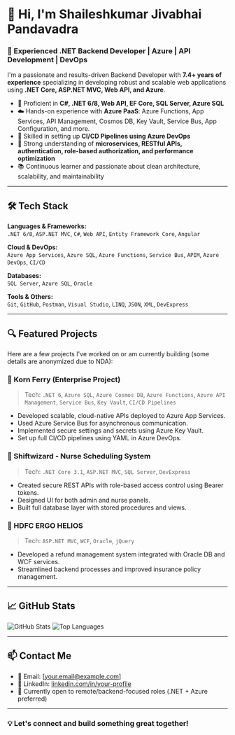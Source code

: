 # 👋 Hi, I'm Shaileshkumar Jivabhai Pandavadra  
### 🚀 Experienced .NET Backend Developer | Azure | API Development | DevOps

I'm a passionate and results-driven Backend Developer with **7.4+ years of experience** specializing in developing robust and scalable web applications using **.NET Core, ASP.NET MVC, Web API, and Azure**.

- 🔧 Proficient in **C#, .NET 6/8, Web API, EF Core, SQL Server, Azure SQL**
- ☁️ Hands-on experience with **Azure PaaS**: Azure Functions, App Services, API Management, Cosmos DB, Key Vault, Service Bus, App Configuration, and more.
- 🚀 Skilled in setting up **CI/CD Pipelines using Azure DevOps**
- 💬 Strong understanding of **microservices, RESTful APIs, authentication, role-based authorization, and performance optimization**
- 📚 Continuous learner and passionate about clean architecture, scalability, and maintainability

---

## 🛠️ Tech Stack

**Languages & Frameworks:**  
`.NET 6/8`, `ASP.NET MVC`, `C#`, `Web API`, `Entity Framework Core`, `Angular`

**Cloud & DevOps:**  
`Azure App Services`, `Azure SQL`, `Azure Functions`, `Service Bus`, `APIM`, `Azure DevOps`, `CI/CD`

**Databases:**  
`SQL Server`, `Azure SQL`, `Oracle`

**Tools & Others:**  
`Git`, `GitHub`, `Postman`, `Visual Studio`, `LINQ`, `JSON`, `XML`, `DevExpress`

---

## 🔍 Featured Projects

Here are a few projects I've worked on or am currently building (some details are anonymized due to NDA):

### 🔷 Korn Ferry (Enterprise Project)
> Tech: `.NET 6`, `Azure SQL`, `Azure Cosmos DB`, `Azure Functions`, `Azure API Management`, `Service Bus`, `Key Vault`, `CI/CD Pipelines`

- Developed scalable, cloud-native APIs deployed to Azure App Services.
- Used Azure Service Bus for asynchronous communication.
- Implemented secure settings and secrets using Azure Key Vault.
- Set up full CI/CD pipelines using YAML in Azure DevOps.

### 🔷 Shiftwizard - Nurse Scheduling System
> Tech: `.NET Core 3.1`, `ASP.NET MVC`, `SQL Server`, `DevExpress`

- Created secure REST APIs with role-based access control using Bearer tokens.
- Designed UI for both admin and nurse panels.
- Built full database layer with stored procedures and views.

### 🔷 HDFC ERGO HELIOS
> Tech: `ASP.NET MVC`, `WCF`, `Oracle`, `jQuery`

- Developed a refund management system integrated with Oracle DB and WCF services.
- Streamlined backend processes and improved insurance policy management.

---

## 📈 GitHub Stats

![GitHub Stats](https://github-readme-stats.vercel.app/api?username=your-github-username&show_icons=true&theme=tokyonight)
![Top Languages](https://github-readme-stats.vercel.app/api/top-langs/?username=your-github-username&layout=compact&theme=tokyonight)

---

## 📫 Contact Me

- 📧 Email: [your.email@example.com]
- 🔗 LinkedIn: [linkedin.com/in/your-profile](https://linkedin.com/in/your-profile)
- 📍 Currently open to remote/backend-focused roles (.NET + Azure preferred)

---

### 💡 Let's connect and build something great together!
